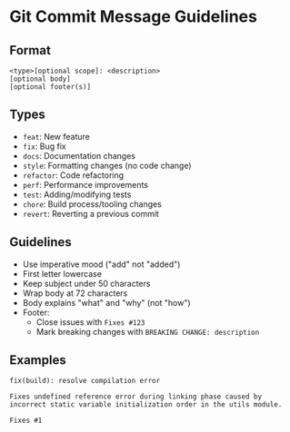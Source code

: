 # Git Commit Message Guidelines

## Format
```
<type>[optional scope]: <description>
[optional body]
[optional footer(s)]
```

## Types
- `feat`: New feature
- `fix`: Bug fix
- `docs`: Documentation changes
- `style`: Formatting changes (no code change)
- `refactor`: Code refactoring
- `perf`: Performance improvements
- `test`: Adding/modifying tests
- `chore`: Build process/tooling changes
- `revert`: Reverting a previous commit

## Guidelines
- Use imperative mood ("add" not "added")
- First letter lowercase
- Keep subject under 50 characters
- Wrap body at 72 characters
- Body explains "what" and "why" (not "how")
- Footer:
  - Close issues with `Fixes #123`
  - Mark breaking changes with `BREAKING CHANGE: description`

## Examples

```
fix(build): resolve compilation error

Fixes undefined reference error during linking phase caused by
incorrect static variable initialization order in the utils module.

Fixes #1
```